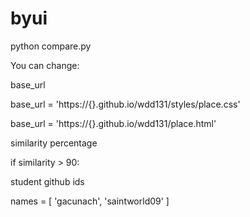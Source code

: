 # byui

python compare.py

You can change:

base_url

base_url = 'https://{}.github.io/wdd131/styles/place.css'

base_url = 'https://{}.github.io/wdd131/place.html'

similarity percentage

if similarity > 90:

student github ids

names = [
    'gacunach', 'saintworld09'
]